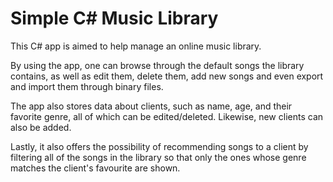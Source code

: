 # Simple C# Music Library

This C# app is aimed to help manage an online music library. 

By using the app, one can browse through the default songs the library contains, as well as edit them, delete them, add new songs and even export and import them through binary files.

The app also stores data about clients, such as name, age, and their favorite genre, all of which can be edited/deleted. Likewise, new clients can also be added.

Lastly, it also offers the possibility of recommending songs to a client by filtering all of the songs in the library so that only the ones whose genre matches the client's favourite are shown.
